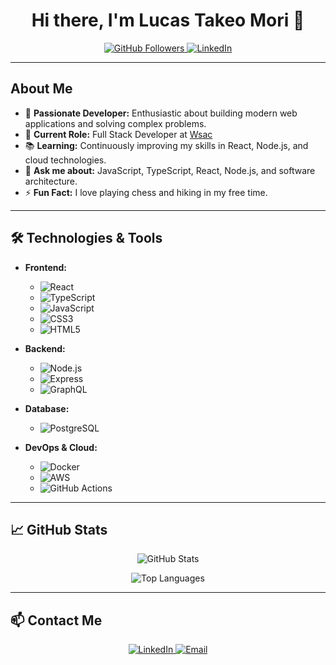 <h1 align="center">Hi there, I'm Lucas Takeo Mori 👋</h1>

<p align="center">
  <a href="https://github.com/LucasTakeoMori">
    <img src="https://img.shields.io/github/followers/LucasTakeoMori?label=Follow&style=social" alt="GitHub Followers" />
  </a>
  <a href="https://linkedin.com/in/lucas-takeo-mori">
    <img src="https://img.shields.io/badge/LinkedIn-Connect-blue?style=social&logo=linkedin" alt="LinkedIn" />
  </a>
  <a href="mailto:mori_lucas@outlook.com>
    <img src="https://img.shields.io/badge/Email-Contact%20Me-blue?style=social&logo=gmail" alt="Email" />
  </a>
</p>

---

## About Me

- 🌟 **Passionate Developer:** Enthusiastic about building modern web applications and solving complex problems.
- 💼 **Current Role:** Full Stack Developer at [Wsac](https://wsac.com.br/)
- 📚 **Learning:** Continuously improving my skills in React, Node.js, and cloud technologies.
- 💬 **Ask me about:** JavaScript, TypeScript, React, Node.js, and software architecture.
- ⚡ **Fun Fact:** I love playing chess and hiking in my free time.

---

## 🛠️ Technologies & Tools

- **Frontend:**
  - ![React](https://img.shields.io/badge/-React-61DAFB?style=flat&logo=react&logoColor=white)
  - ![TypeScript](https://img.shields.io/badge/-TypeScript-3178C6?style=flat&logo=typescript&logoColor=white)
  - ![JavaScript](https://img.shields.io/badge/-JavaScript-F7DF1E?style=flat&logo=javascript&logoColor=black)
  - ![CSS3](https://img.shields.io/badge/-CSS3-1572B6?style=flat&logo=css3&logoColor=white)
  - ![HTML5](https://img.shields.io/badge/-HTML5-E34F26?style=flat&logo=html5&logoColor=white)

- **Backend:**
  - ![Node.js](https://img.shields.io/badge/-Node.js-339933?style=flat&logo=node.js&logoColor=white)
  - ![Express](https://img.shields.io/badge/-Express-000000?style=flat&logo=express&logoColor=white)
  - ![GraphQL](https://img.shields.io/badge/-GraphQL-E10098?style=flat&logo=graphql&logoColor=white)

- **Database:**
  - ![PostgreSQL](https://img.shields.io/badge/-PostgreSQL-336791?style=flat&logo=postgresql&logoColor=white)

- **DevOps & Cloud:**
  - ![Docker](https://img.shields.io/badge/-Docker-2496ED?style=flat&logo=docker&logoColor=white)
  - ![AWS](https://img.shields.io/badge/-AWS-232F3E?style=flat&logo=amazon-aws&logoColor=white)
  - ![GitHub Actions](https://img.shields.io/badge/-GitHub%20Actions-2088FF?style=flat&logo=github-actions&logoColor=white)

---

## 📈 GitHub Stats

<p align="center">
  <img src="https://github-readme-stats.vercel.app/api?username=LucasTakeoMori&show_icons=true&theme=radical" alt="GitHub Stats" />
</p>

<p align="center">
  <img src="https://github-readme-stats.vercel.app/api/top-langs/?username=LucasTakeoMori&layout=compact&theme=radical" alt="Top Languages" />
</p>

---

## 📫 Contact Me

<p align="center">
  <a href="https://linkedin.com/in/lucas-takeo-mori">
    <img src="https://img.shields.io/badge/LinkedIn-Connect-blue?style=flat&logo=linkedin" alt="LinkedIn" />
  </a>
  <a href="mailto:mori_lucas@outlook.com">
    <img src="https://img.shields.io/badge/Email-Contact%20Me-blue?style=flat&logo=gmail" alt="Email" />
  </a>
</p>
